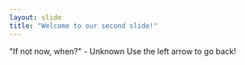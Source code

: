 ```yaml
---
layout: slide
title: "Welcome to our second slide!"
---
```

"If not now, when?" - Unknown
Use the left arrow to go back!
